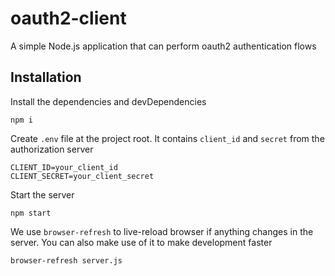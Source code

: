 # oauth2-client
A simple Node.js application that can perform oauth2 authentication flows



## Installation

Install the dependencies and devDependencies

```
npm i
```
Create `.env` file at the project root. It contains `client_id` and `secret` from the authorization server
```
CLIENT_ID=your_client_id
CLIENT_SECRET=your_client_secret
```

Start the server
```
npm start
```
We use `browser-refresh` to live-reload browser if anything changes in the server. You can also make use of it to make development faster
```
browser-refresh server.js
```


